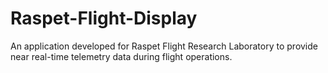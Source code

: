 # Raspet-Flight-Display
An application developed for Raspet Flight Research Laboratory to provide near real-time telemetry data during flight operations.
